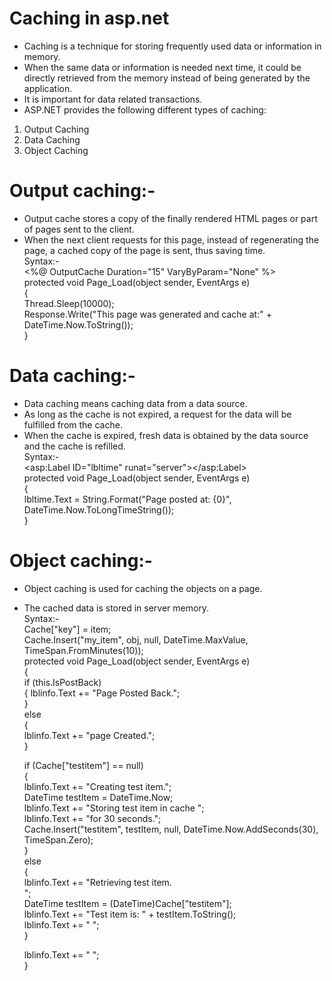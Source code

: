 # Caching in asp.net
- Caching is a technique for storing frequently used data or information in memory. 
- When the same data or information is needed next time, it could be directly retrieved from the memory instead of being generated by the application.
- It is important for data related transactions.
- ASP.NET provides the following different types of caching:<br>
1. Output Caching<br>
2. Data Caching<br>
3. Object Caching<br>

# Output caching:-
- Output cache stores a copy of the finally rendered HTML pages or part of pages sent to the client.
- When the next client requests for this page, instead of regenerating the page, a cached copy of the page is sent, thus saving time.<br>
Syntax:-<br>
<%@ OutputCache Duration="15" VaryByParam="None" %> <br>
protected void Page_Load(object sender, EventArgs e)<br>
{<br>
   Thread.Sleep(10000);<br>
   Response.Write("This page was generated and cache at:" +<br>
   DateTime.Now.ToString());<br>
}

# Data caching:-
- Data caching means caching data from a data source.
- As long as the cache is not expired, a request for the data will be fulfilled from the cache.
- When the cache is expired, fresh data is obtained by the data source and the cache is refilled.<br>
Syntax:-<br>
<asp:Label ID="lbltime" runat="server"></asp:Label><br>
protected void Page_Load(object sender, EventArgs e)<br>
{<br>
   lbltime.Text = String.Format("Page posted at: {0}", DateTime.Now.ToLongTimeString());<br>
}

# Object caching:-
- Object caching is used for caching the objects on a page.
- The cached data is stored in server memory.<br>
Syntax:-<br>
Cache["key"] = item;<br>
Cache.Insert("my_item", obj, null, DateTime.MaxValue, TimeSpan.FromMinutes(10));<br>
protected void Page_Load(object sender, EventArgs e)<br>
{<br>
   if (this.IsPostBack)<br>
   {
      lblinfo.Text += "Page Posted Back.";<br/>
   }<br>
   else<br>
   {<br>
      lblinfo.Text += "page Created.";<br/>
   }<br>
   
   if (Cache["testitem"] == null)<br>
   {<br>
      lblinfo.Text += "Creating test item.";<br/>
      DateTime testItem = DateTime.Now;<br>
      lblinfo.Text += "Storing test item in cache ";<br>
      lblinfo.Text += "for 30 seconds.";<br/>
      Cache.Insert("testitem", testItem, null, DateTime.Now.AddSeconds(30), TimeSpan.Zero);<br>
   }<br>
   else<br>
   {<br>
      lblinfo.Text += "Retrieving test item.<br/>";<br>
      DateTime testItem = (DateTime)Cache["testitem"];<br>
      lblinfo.Text += "Test item is: " + testItem.ToString();<br>
      lblinfo.Text += " "; <br/>
   }<br>
      
   lblinfo.Text += " "; <br/>
}
